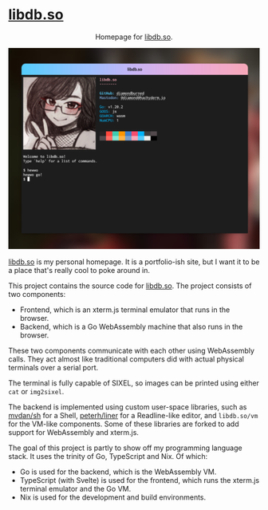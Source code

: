 # [libdb.so](https://libdb.so)

<div align="center">

Homepage for [libdb.so](https://libdb.so).

![screenshot](.github/screenshot.png)

</div>

[libdb.so](https://libdb.so) is my personal homepage. It is a portfolio-ish
site, but I want it to be a place that's really cool to poke around in.

This project contains the source code for [libdb.so](https://libdb.so). The
project consists of two components:

- Frontend, which is an xterm.js terminal emulator that runs in the browser.
- Backend, which is a Go WebAssembly machine that also runs in the browser.

These two components communicate with each other using WebAssembly calls. They
act almost like traditional computers did with actual physical terminals over a
serial port.

The terminal is fully capable of SIXEL, so images can be printed using either
`cat` or `img2sixel`.

The backend is implemented using custom user-space libraries, such as
[mvdan/sh](https://github.com/mvdan/sh) for a Shell,
[peterh/liner](https://github.com/peterh/liner) for a Readline-like editor, and
`libdb.so/vm` for the VM-like components. Some of these libraries are forked to
add support for WebAssembly and xterm.js.

The goal of this project is partly to show off my programming language stack. It
uses the trinity of Go, TypeScript and Nix. Of which:

- Go is used for the backend, which is the WebAssembly VM.
- TypeScript (with Svelte) is used for the frontend, which runs the xterm.js
  terminal emulator and the Go VM.
- Nix is used for the development and build environments.
